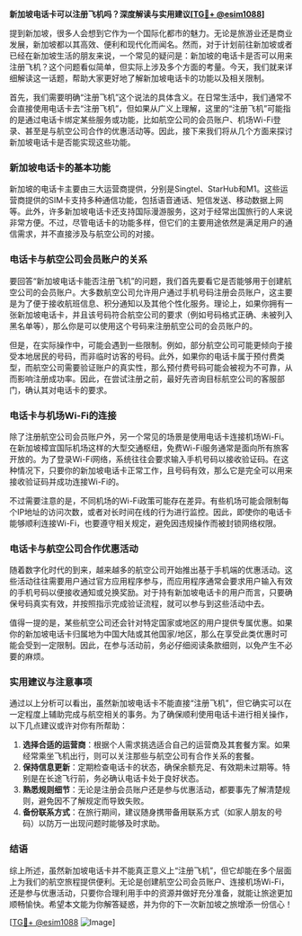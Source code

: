 **新加坡电话卡可以注册飞机吗？深度解读与实用建议[[TG💪+ @esim1088](https://t.me/s/esim1088)]**

提到新加坡，很多人会想到它作为一个国际化都市的魅力。无论是旅游业还是商业发展，新加坡都以其高效、便利和现代化而闻名。然而，对于计划前往新加坡或者已经在新加坡生活的朋友来说，一个常见的疑问是：新加坡的电话卡是否可以用来注册飞机？这个问题看似简单，但实际上涉及多个方面的考量。今天，我们就来详细解读这一话题，帮助大家更好地了解新加坡电话卡的功能以及相关限制。

首先，我们需要明确“注册飞机”这个说法的具体含义。在日常生活中，我们通常不会直接使用电话卡去“注册飞机”，但如果从广义上理解，这里的“注册飞机”可能指的是通过电话卡绑定某些服务或功能，比如航空公司的会员账户、机场Wi-Fi登录、甚至是与航空公司合作的优惠活动等。因此，接下来我们将从几个方面来探讨新加坡电话卡是否能实现这些功能。

### 新加坡电话卡的基本功能

新加坡的电话卡主要由三大运营商提供，分别是Singtel、StarHub和M1。这些运营商提供的SIM卡支持多种通信功能，包括语音通话、短信发送、移动数据上网等。此外，许多新加坡电话卡还支持国际漫游服务，这对于经常出国旅行的人来说非常方便。不过，尽管电话卡的功能多样，但它们的主要用途依然是满足用户的通信需求，并不直接涉及与航空公司的对接。

### 电话卡与航空公司会员账户的关系

要回答“新加坡电话卡能否注册飞机”的问题，我们首先要看它是否能够用于创建航空公司的会员账户。大多数航空公司允许用户通过手机号码注册会员账户，这主要是为了便于接收航班信息、积分通知以及其他个性化服务。理论上，如果你拥有一张新加坡电话卡，并且该号码符合航空公司的要求（例如号码格式正确、未被列入黑名单等），那么你是可以使用这个号码来注册航空公司的会员账户的。

但是，在实际操作中，可能会遇到一些限制。例如，部分航空公司可能更倾向于接受本地居民的号码，而非临时访客的号码。此外，如果你的电话卡属于预付费类型，而航空公司需要验证账户的真实性，那么预付费号码可能会被视为不可靠，从而影响注册成功率。因此，在尝试注册之前，最好先咨询目标航空公司的客服部门，确认其对电话卡的要求。

### 电话卡与机场Wi-Fi的连接

除了注册航空公司会员账户外，另一个常见的场景是使用电话卡连接机场Wi-Fi。在新加坡樟宜国际机场这样的大型交通枢纽，免费Wi-Fi服务通常是面向所有旅客开放的。为了登录Wi-Fi网络，系统往往会要求输入手机号码以接收验证码。在这种情况下，只要你的新加坡电话卡正常工作，且号码有效，那么它是完全可以用来接收验证码并成功连接Wi-Fi的。

不过需要注意的是，不同机场的Wi-Fi政策可能存在差异。有些机场可能会限制每个IP地址的访问次数，或者对长时间在线的行为进行监控。因此，即使你的电话卡能够顺利连接Wi-Fi，也要遵守相关规定，避免因违规操作而被封锁网络权限。

### 电话卡与航空公司合作优惠活动

随着数字化时代的到来，越来越多的航空公司开始推出基于手机端的优惠活动。这些活动往往需要用户通过官方应用程序参与，而应用程序通常会要求用户输入有效的手机号码以便接收通知或兑换奖励。对于持有新加坡电话卡的用户而言，只要确保号码真实有效，并按照指示完成验证流程，就可以参与到这些活动中去。

值得一提的是，某些航空公司还会针对特定国家或地区的用户提供专属优惠。如果你的新加坡电话卡归属地为中国大陆或其他国家/地区，那么在享受此类优惠时可能会受到一定限制。因此，在参与活动前，务必仔细阅读条款细则，以免产生不必要的麻烦。

### 实用建议与注意事项

通过以上分析可以看出，虽然新加坡电话卡不能直接“注册飞机”，但它确实可以在一定程度上辅助完成与航空相关的事务。为了确保顺利使用电话卡进行相关操作，以下几点建议或许对你有所帮助：

1. **选择合适的运营商**：根据个人需求挑选适合自己的运营商及其套餐方案。如果经常乘坐飞机出行，则可以关注那些与航空公司有合作关系的套餐。
2. **保持信息更新**：定期检查电话卡的状态，确保余额充足、有效期未过期等。特别是在长途飞行前，务必确认电话卡处于良好状态。
3. **熟悉规则细节**：无论是注册会员账户还是参与优惠活动，都要事先了解清楚规则，避免因不了解规定而导致失败。
4. **备份联系方式**：在旅行期间，建议随身携带备用联系方式（如家人朋友的号码）以防万一出现问题时能够及时求助。

### 结语

综上所述，虽然新加坡电话卡并不能真正意义上“注册飞机”，但它却能在多个层面上为我们的航空旅程提供便利。无论是创建航空公司会员账户、连接机场Wi-Fi，还是参与优惠活动，只要你合理利用手中的资源并做好充分准备，就能让旅途更加顺畅愉快。希望本文能为你解答疑惑，并为你的下一次新加坡之旅增添一份信心！

[[TG💪+ @esim1088](https://t.me/s/esim1088) ![Image](https://i.postimg.cc/4NQfJmqS/Snipaste-2025-05-13-00-14-12.png)]